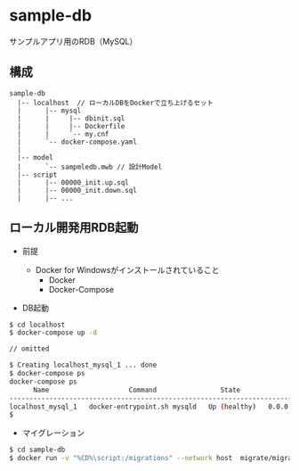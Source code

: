 # sample-db
サンプルアプリ用のRDB（MySQL）  

## 構成

```
sample-db
  |-- localhost  // ローカルDBをDockerで立ち上げるセット
  |      |-- mysql
  |      |     |-- dbinit.sql
  |      |     |-- Dockerfile
  |      |     `-- my.cnf
  |      `-- docker-compose.yaml
  |
  |-- model
  |      `-- sampmledb.mwb // 設計Model
  |-- script
  |      |-- 00000_init.up.sql
  |      |-- 00000_init.down.sql  
  |      |-- ...
```

## ローカル開発用RDB起動

- 前提
  - Docker for Windowsがインストールされていること
    - Docker
    - Docker-Compose

- DB起動

```bash
$ cd localhost
$ docker-compose up -d

// omitted

$ Creating localhost_mysql_1 ... done
$ docker-compose ps
docker-compose ps
      Name                    Command                State               Ports
---------------------------------------------------------------------------------------
localhost_mysql_1   docker-entrypoint.sh mysqld   Up (healthy)   0.0.0.0:3306->3306/tcp
$
```

- マイグレーション

```bash
$ cd sample-db
$ docker run -v "%CD%\script:/migrations" --network host  migrate/migrate -path=/migrations/ -database mysql://user:password@tcp(localhost:3306)/sampledb up
```
